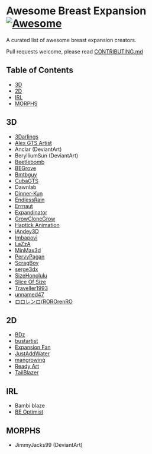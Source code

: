 # Awesome Breast Expansion [![Awesome](https://awesome.re/badge-flat2.svg)](https://awesome.re)

A curated list of awesome breast expansion creators.  

Pull requests welcome, please read [CONTRIBUTING.md](./CONTRIBUTING.md)

## Table of Contents

- [3D](#3d)
- [2D](#2d)
- [IRL](#irl)
- [MORPHS](#morphs)

## 3D

- [3Darlings](https://www.3rd-art.com/Welcome.html)
- [Alex GTS Artist](https://www.patreon.com/alexgtsartist)
- Anclar (DeviantArt)
- BerylliumSun (DeviantArt)
- [Beetlebomb](https://www.patreon.com/beetlebomb)
- [BEGrove](https://www.patreon.com/begrove)
- [Bmtbguy](https://www.patreon.com/Bmtbguy)
- [CubaGTS](https://www.patreon.com/cubacuba)
- Dawnlab
- [Dinner-Kun](https://www.patreon.com/dinnerkun)
- [EndlessRain](https://www.patreon.com/Endlessrain0110)
- [Errnaut](https://www.patreon.com/errnaut)
- [Expandinator](https://www.patreon.com/expandinator)
- [GrowCloneGrow](https://www.patreon.com/GrowCloneGrow)
- [Haptick Animation](https://www.patreon.com/haptickanimation)
- [iAndey3D](https://www.patreon.com/Andi3DZ)
- [Imbapovi](https://www.patreon.com/imbapovi)
- [LaZzA](https://www.patreon.com/lazzam90)
- [MinMax3d](https://www.patreon.com/MinMax3d)
- [PervyPagan](https://www.patreon.com/PervyPagan)
- [ScragBoy](https://www.patreon.com/ScragBoy)
- [serge3dx](https://www.patreon.com/serge3dx)
- [SizeHonolulu](https://www.patreon.com/HonoluluSize)
- [Slice Of Size](https://www.patreon.com/sliceofsize)
- [Traveller1993](https://www.patreon.com/Traveller1993)
- [unnamed47](https://www.patreon.com/unnamed)
- [ロロレンロ(ROROrenRO](https://www.patreon.com/ROROrenRO)

## 2D

- [BDz](https://www.patreon.com/Boobdollz)
- [bustartist](https://www.patreon.com/bustartist)
- [Expansion Fan](https://www.patreon.com/expansionfan)
- [JustAddWater](https://www.patreon.com/justaddwater)
- [mangrowing](https://www.patreon.com/mangrowing)
- [Ready Art](https://www.patreon.com/readyart)
- [TailBlazer](https://www.patreon.com/TailBlazer)

## IRL

- Bambi blaze
- [BE Optimist](https://www.loyalfans.com/beoptimist)

## MORPHS

- JimmyJacks99 (DeviantArt)
